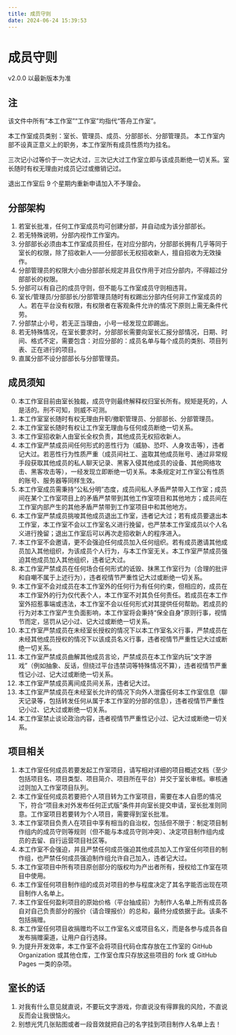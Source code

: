 ```yaml
---
title: 成员守则
date: 2024-06-24 15:39:53
---
```


# 成员守则
v2.0.0
以最新版本为准

## 注
该文件中所有“本工作室”“工作室”均指代“答舟工作室”。

本工作室成员类别：室长、管理员、成员、分部部长、分部管理员。
本工作室内部不设真正意义上的职务，本工作室所有成员性质均为挂名。

三次记小过等价于一次记大过，三次记大过工作室立即与该成员断绝一切关系。室长随时有权无理由对成员记过或撤销记过。

退出工作室后 9 个星期内重新申请加入不予理会。

## 分部架构
1. 若室长批准，任何工作室成员均可创建分部，并自动成为该分部部长。
2. 若无特殊说明，分部内视作工作室内。
3. 分部部长必须由本工作室成员担任，在对应分部内，分部部长拥有几乎等同于室长的权限，除了招收新人——分部部长无权招收新人，擅自招收为无效操作。
4. 分部管理员的权限大小由分部部长规定并且仅作用于对应分部内，不得超过分部部长的权限。
5. 分部可以有自己的成员守则，但不能与工作室成员守则相违背。
6. 室长/管理员/分部部长/分部管理员随时有权踢出分部内任何非工作室成员的人。若在平台没有权限，有权限者在客观条件允许的情况下原则上需无条件代劳。
7. 分部禁止小号，若无正当理由，小号一经发现立即踢出。
8. 若无特殊情况，在室长要求时，分部部长需要向室长汇报分部情况，日期、时间、格式不定，需要包含：对应分部的：成员名单与每个成员的类别、项目列表、正在进行的项目。
9. 直属分部不设分部部长与分部管理员。

## 成员须知
0. 本工作室目前由室长独裁，成员守则最终解释权归室长所有。规矩是死的，人是活的。刑不可知，则威不可测。
1. 本工作室室长随时有权无理由升职/撤职管理员、分部部长、分部管理员。
2. 本工作室室长随时有权让工作室无理由与任何成员断绝一切关系。
3. 本工作室招收新人由室长全权负责，其他成员无权招收新人。
4. 本工作室严禁成员间任何形式的恶性行为（威胁、恐吓、人身攻击等），违者记大过。若恶性行为性质严重（成员间社工、盗取其他成员账号、通过非常规手段获取其他成员的私人聊天记录、黑客入侵其他成员的设备、其他网络攻击、黑客攻击等），一经发现立即断绝一切关系。本条规定对工作室公有性质的账号、服务器等同样生效。
5. 本工作室成员需秉持“公私分明”态度，成员间私人矛盾严禁带入工作室；成员间在某个工作室项目上的矛盾严禁带到其他工作室项目和其他地方；成员间在工作室内部产生的其他矛盾严禁带到工作室项目中和其他地方。
6. 本工作室严禁成员挑唆其他成员退出工作室，违者记大过；若有成员要退出本工作室，本工作室不会以工作室名义进行挽留，也严禁本工作室成员以个人名义进行挽留；退出工作室后可以再次走招收新人的程序进入。
7. 本工作室不会邀请，更不会强迫任何成员加入任何组织。若有成员邀请其他成员加入其他组织，为该成员个人行为，与本工作室无关。本工作室严禁成员强迫其他成员加入其他组织，违者记大过。
8. 本工作室严禁成员在任何场合任何形式的诋毁、抹黑工作室行为（合理的批评和自嘲不属于上述行为），违者视情节严重性记大过或断绝一切关系。
9. 本工作室不会对成员在本工作室外的任何行为有任何约束，但相应的，成员在本工作室外的行为仅代表个人，本工作室不对其负任何责任。若成员在本工作室外招惹事端或违法，本工作室不会以任何形式对其提供任何帮助。若成员的行为对本工作室产生负面影响，本工作室将会秉持“保全自身”原则行事，视情节而定，惩罚从记小过、记大过或断绝一切关系。
10. 本工作室严禁成员在未经室长授权的情况下以本工作室名义行事，严禁成员在未经其他成员授权的情况下以该成员名义行事，违者视情节严重性记大过或断绝一切关系。
11. 本工作室严禁成员曲解其他成员言论，严禁成员在本工作室内玩“文字游戏”（例如抽象、反话，但绕过平台违禁词等特殊情况不算），违者视情节严重性记小过、记大过或断绝一切关系。
12. 本工作室严禁成员离间成员间关系，违者记大过。
13. 本工作室严禁成员在未经室长允许的情况下向外人泄露任何本工作室信息（聊天记录等，包括转发任何从属于本工作室的分部的信息），违者视情节严重性记小过、记大过或断绝一切关系。
14. 本工作室禁止谈论政治内容，违者视情节严重性记小过、记大过或断绝一切关系。

## 项目相关
1. 本工作室任何成员若要发起工作室项目，请写相对详细的项目概述文档（至少包括项目名、项目类型、项目简介、项目所在平台）并交于室长审核。审核通过则加入工作室项目队列。
2. 本工作室任何成员若要把个人项目转为工作室项目，需要在本人自愿的情况下，符合“项目未对外发布任何正式版”条件并向室长提交申请，室长批准则同意。工作室项目若要转为个人项目，需要得到室长批准。
3. 本工作室项目负责人在项目中享有相当的自治权，包括但不限于：制定项目制作组内的成员守则等规则（但不能与本成员守则冲突）、决定项目制作组内成员的去留、自行运营项目社区等。
4. 本工作室不会强迫，并且严禁任何成员强迫其他成员加入工作室任何项目的制作组，也严禁任何成员强迫制作组允许自己加入，违者记大过。
5. 本工作室项目中所有项目原创部分的版权均为产出者所有，授权给工作室在项目中使用。
6. 本工作室任何项目制作组的成员对项目的参与程度决定了其名字能否出现在项目制作人名单上。
7. 本工作室任何盈利项目的原始价格（平台抽成前）为制作人名单上所有成员各自对自己负责部分的报价（请合理报价）的总和，最终分成依据于此。该条不包括捐赠。
8. 本工作室任何项目收捐赠均不以工作室名义或项目名义，而是各参与成员各自发布捐赠渠道，让用户自行选择。
9. 为提升开发效率，本工作室不会将项目代码仓库存放在工作室的 GitHub Organization 或其他仓库，工作室仓库只存放这些项目的 fork 或 GitHub Pages 一类的杂项。

## 室长的话
1. 对我有什么意见就直说，不要玩文字游戏，你直说没有得罪我的风险，不直说反而会让我很恼火。
2. 别想光凭几张贴图或者一段音效就把自己的名字挂到项目制作人名单上去！
